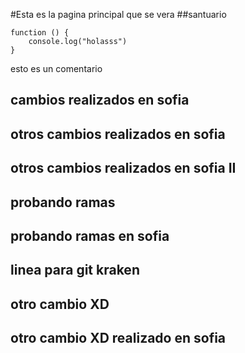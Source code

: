 
#Esta es la pagina principal que se vera
##santuario

```
function () {
    console.log("holasss")
}
```
esto es un comentario
## cambios realizados en sofia
## otros cambios realizados en sofia
## otros cambios realizados en sofia II
## probando ramas
## probando ramas en sofia
## linea para git kraken
## otro cambio XD
## otro cambio XD realizado en sofia

